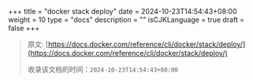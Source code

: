 +++
title = "docker stack deploy"
date = 2024-10-23T14:54:43+08:00
weight = 10
type = "docs"
description = ""
isCJKLanguage = true
draft = false
+++

> 原文: [https://docs.docker.com/reference/cli/docker/stack/deploy/](https://docs.docker.com/reference/cli/docker/stack/deploy/)
>
> 收录该文档的时间：`2024-10-23T14:54:43+08:00`
